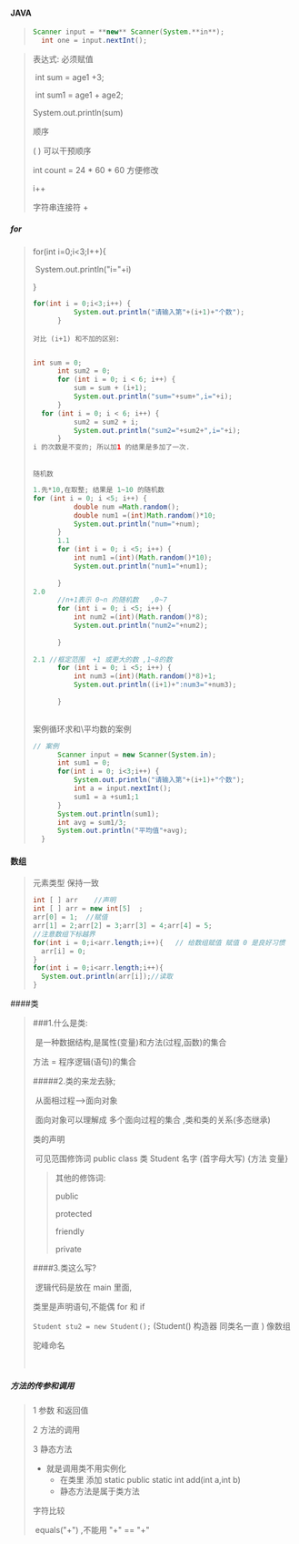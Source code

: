 #### JAVA

>```java
>Scanner input = **new** Scanner(System.**in**);
>​	int one = input.nextInt();
>```
>
>

> 表达式:  必须赋值
>
> ​     int sum = age1 +3;
>
> ​     int sum1 = age1 + age2;
>
>   System.out.println(sum)
>
> 顺序
>
>   ( ) 可以干预顺序
>
>    int count = 24 * 60 * 60  方便修改   
>
> i++ 
>
> 字符串连接符  + 

##### for

> for(int i=0;i<3;I++){
>
> ​	System.out.println("i="+i)
>
> }
>
> ```java
> for(int i = 0;i<3;i++) {
> 			System.out.println("请输入第"+(i+1)+"个数");
> 		}
> 
> ```
>
> `对比 (i+1) 和不加的区别:`
>
> ```java
> 
> int sum = 0;
> 		int sum2 = 0;
> 		for (int i = 0; i < 6; i++) {
> 			sum = sum + (i+1);
> 			System.out.println("sum="+sum+",i="+i);
> 		}
> 	for (int i = 0; i < 6; i++) {
> 			sum2 = sum2 + i;
> 			System.out.println("sum2="+sum2+",i="+i);
> 		}
> i 的次数是不变的; 所以加1 的结果是多加了一次.
>   
> ```
>
> `随机数`
>
> ```java
> 1.先*10,在取整; 结果是 1~10 的随机数
> for (int i = 0; i <5; i++) {
> 			double num =Math.random();
> 			double num1 =(int)Math.random()*10;
> 			System.out.println("num="+num);
> 		}
> 		1.1
> 		for (int i = 0; i <5; i++) {
> 			int num1 =(int)(Math.random()*10);
> 			System.out.println("num1="+num1);
> 			
> 		}
> 2.0
> 		//n+1表示 0~n 的随机数   ,0~7
> 		for (int i = 0; i <5; i++) {
> 			int num2 =(int)(Math.random()*8);
> 			System.out.println("num2="+num2);
> 			
> 		}
> 		
> 2.1 //框定范围  +1 或更大的数 ,1~8的数
> 		for (int i = 0; i <5; i++) {
> 			int num3 =(int)(Math.random()*8)+1;
> 			System.out.println((i+1)+":num3="+num3);
> 					
> 		}
> 				
> ```
>
> 案例循环求和\平均数的案例
>
> ```java
> // 案例 
> 		Scanner input = new Scanner(System.in);
> 		int sum1 = 0;
> 		for(int i = 0; i<3;i++) {
> 			System.out.println("请输入第"+(i+1)+"个数");
> 			int a = input.nextInt();
> 			sum1 = a +sum1;1
> 		}
> 		System.out.println(sum1);
> 		int avg = sum1/3;
> 		System.out.println("平均值"+avg);
> 	}
> 
> ```
>
> 

#### 数组

> 元素类型 保持一致
>
> ```java
> int [ ] arr    //声明
> int [ ] arr = new int[5]  ;
> arr[0] = 1;  //赋值
> arr[1] = 2;arr[2] = 3;arr[3] = 4;arr[4] = 5;
> //注意数组下标越界
> for(int i = 0;i<arr.length;i++){   // 给数组赋值 赋值 0 是良好习惯
> 	arr[i] = 0;
> }
> for(int i = 0;i<arr.length;i++){
> 	System.out.println(arr[i]);//读取
> }
> ```
>
> 

####类

> ###1.什么是类:
>
> ​	是一种数据结构,是属性(变量)和方法(过程,函数)的集合
>
> 方法 = 程序逻辑(语句)的集合
>
> #####2.类的来龙去脉;
>
> ​     从面相过程—>面向对象 
>
> ​     面向对象可以理解成 多个面向过程的集合 ,类和类的关系(多态继承)
>
> 
>
> 类的声明   
>
> ​      可见范围修饰词  public     class 类    Student 名字 (首字母大写)  {方法 变量}
>
> > 其他的修饰词:
> >
> >  public   
> >
> > protected
> >
> > friendly
> >
> > private
>
> ####3.类这么写?
>
> ​	逻辑代码是放在 main 里面, 
>
>  	类里是声明语句,不能偶 for 和 if
>
> `Student stu2 = new Student();`   (Student()  构造器 同类名一直   ) 像数组
>
> 驼峰命名 
>
> ​     

##### 方法的传参和调用

> 1 参数 和返回值
>
> 2 方法的调用
>
> 3 静态方法
>
>    - 就是调用类不用实例化
>      - 在类里 添加 static   public static int add(int a,int b)
>      - 静态方法是属于类方法
>
> 字符比较 
>
> ​     equals("+")   ,不能用 "+"  == "+"